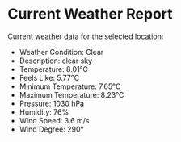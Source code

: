 # Current Weather Report
Current weather data for the selected location:
- Weather Condition: Clear
- Description: clear sky
- Temperature: 8.01°C
- Feels Like: 5.77°C
- Minimum Temperature: 7.65°C
- Maximum Temperature: 8.23°C
- Pressure: 1030 hPa
- Humidity: 76%
- Wind Speed: 3.6 m/s
- Wind Degree: 290°
